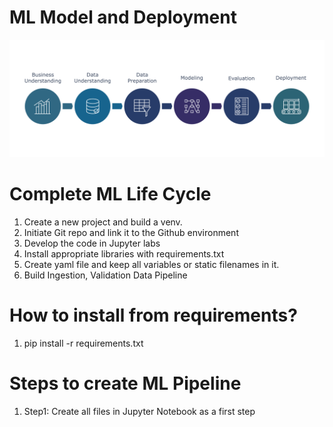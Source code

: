 # ML Model and Deployment
![img.png](img.png)

# Complete ML Life Cycle
1) Create a new project and build a venv.
2) Initiate Git repo and link it to the Github environment
3) Develop the code in Jupyter labs
4) Install appropriate libraries with requirements.txt
5) Create yaml file and keep all variables or static filenames in it.
6) Build Ingestion, Validation Data Pipeline


# How to install from requirements?
1) pip install -r requirements.txt

# Steps to create ML Pipeline
1) Step1: Create all files in Jupyter Notebook as a first step